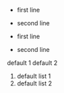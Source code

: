 - first line
- second line

- first line
- second line

default 1
default 2

1. default list 1
2. default list 2
